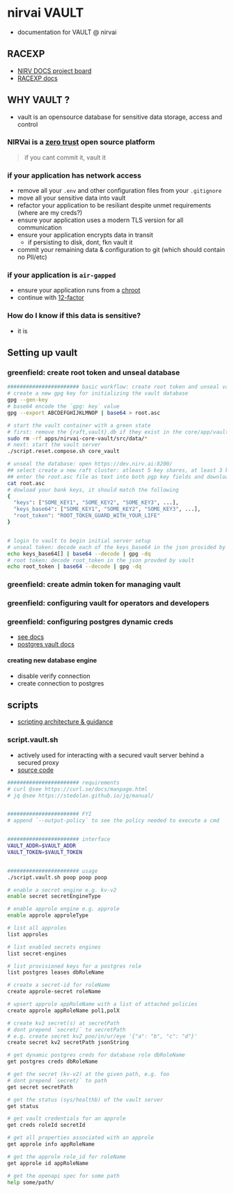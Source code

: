 # nirvai VAULT

- documentation for VAULT @ nirvai

## RACEXP

- [NIRV DOCS project board](https://github.com/orgs/nirv-ai/projects/6/views/1?filterQuery=repo%3A%22nirv-ai%2Fdocs%22)
- [RACEXP docs](https://github.com/noahehall/theBookOfNoah/blob/master/0current/architectural%20thinking/0racexp.md)

## WHY VAULT ?

- vault is an opensource database for sensitive data storage, access and control

### NIRVai is a [zero trust](https://www.nist.gov/publications/zero-trust-architecture) open source platform

> if you cant commit it, vault it

### if your application has network access

- remove all your `.env` and other configuration files from your `.gitignore`
- move all your sensitive data into vault
- refactor your application to be resiliant despite unmet requirements (where are my creds?)
- ensure your application uses a modern TLS version for all communication
- ensure your application encrypts data in transit
  - if persisting to disk, dont, fkn vault it
- commit your remaining data & configuration to git (which should contain no PII/etc)

### if your application is `air-gapped`

- ensure your application runs from a [chroot](https://www.howtogeek.com/441534/how-to-use-the-chroot-command-on-linux/)
- continue with [12-factor](https://12factor.net/)

### How do I know if this data is sensitive?

- it is

## Setting up vault

### greenfield: create root token and unseal database

```sh
####################### basic workflow: create root token and unseal vault
# create a new gpg key for initializing the vault database
gpg --gen-key
# base64 encode the `gpg: key` value
gpg --export ABCDEFGHIJKLMNOP | base64 > root.asc

# start the vault container with a green state
# first: remove the {raft,vault}.db if they exist in the core/app/vault dir
sudo rm -rf apps/nirvai-core-vault/src/data/*
# next: start the vault server
./script.reset.compose.sh core_vault

# unseal the database: open https://dev.nirv.ai:8200/
## select create a new raft cluster: atleast 5 key shares, at least 3 key threshold
## enter the root.asc file as text into both pgp key fields and download the keys
cat root.asc
# dowload your bank keys, it should match the following
{
  "keys": ["SOME_KEY1", "SOME_KEY2", "SOME_KEY3", ...],
  "keys_base64": ["SOME_KEY1", "SOME_KEY2", "SOME_KEY3", ...],
  "root_token": "ROOT_TOKEN_GUARD_WITH_YOUR_LIFE"
}


# login to vault to begin initial server setup
# unseal token: decode each of the keys_base64 in the json provided by vault
echo keys_base64[] | base64 --decode | gpg -dq
# root token: decode root_token in the json provded by vault
echo root_token | base64 --decode | gpg -dq

```

### greenfield: create admin token for managing vault

### greenfield: configuring vault for operators and developers

### greenfield: configuring postgres dynamic creds

- [see docs](https://developer.hashicorp.com/vault/docs/secrets/databases)
- [postgres vault docs](https://developer.hashicorp.com/vault/docs/secrets/databases/postgresql)

#### creating new database engine

- disable verify connection
- create connection to postgres

## scripts

- [scripting architecture & guidance](../scripts/README.md)

### script.vault.sh

- actively used for interacting with a secured vault server behind a secured proxy
- [source code](https://github.com/nirv-ai/scripts/blob/develop/script.vault.sh)

```sh
####################### requirements
# curl @see https://curl.se/docs/manpage.html
# jq @see https://stedolan.github.io/jq/manual/


####################### FYI
# append `--output-policy` to see the policy needed to execute a cmd


####################### interface
VAULT_ADDR=$VAULT_ADDR
VAULT_TOKEN=$VAULT_TOKEN


####################### usage
./script.vault.sh poop poop poop

# enable a secret engine e.g. kv-v2
enable secret secretEngineType

# enable approle engine e.g. approle
enable approle approleType

# list all approles
list approles

# list enabled secrets engines
list secret-engines

# list provisioned keys for a postgres role
list postgres leases dbRoleName

# create a secret-id for roleName
create approle-secret roleName

# upsert approle appRoleName with a list of attached policies
create approle appRoleName pol1,polX

# create kv2 secret(s) at secretPath
# dont prepend `secret/` to secretPath
# e.g. create secret kv2 poo/in/ur/eye '{"a": "b", "c": "d"}'
create secret kv2 secretPath jsonString

# get dynamic postgres creds for database role dbRoleName
get postgres creds dbRoleName

# get the secret (kv-v2) at the given path, e.g. foo
# dont prepend `secret/` to path
get secret secretPath

# get the status (sys/healthb) of the vault server
get status

# get vault credentials for an approle
get creds roleId secretId

# get all properties associated with an approle
get approle info appRoleName

# get the approle role_id for roleName
get approle id appRoleName

# get the openapi spec for some path
help some/path/

```

